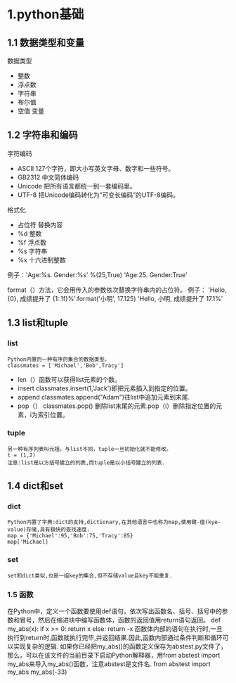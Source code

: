 # 1.python基础

## 1.1 数据类型和变量

数据类型
* 整数
* 浮点数
* 字符串
* 布尔值
* 空值
变量

## 1.2 字符串和编码

字符编码
* ASCII 127个字符，即大小写英文字母、数字和一些符号。
* GB2312 中文简体编码
* Unicode 把所有语言都统一到一套编码里。
* UTF-8 把Unicode编码转化为“可变长编码”的UTF-8编码。

格式化
+ 占位符           替换内容
+ %d                整数
+ %f                浮点数
+ %s                字符串
+ %x                十六进制整数

例子：'Age:%s. Gender:%s' %(25,True)
     'Age:25. Gender:True'

format（）方法，它会用传入的参数依次替换字符串内的占位符。
例子：
'Hello, {0}, 成绩提升了 {1:.1f}%'.format('小明', 17.125)
'Hello, 小明, 成绩提升了 17.1%'

## 1.3 list和tuple

### list 
    Python内置的一种有序的集合的数据类型。
    classmates = ['Michael','Bob',Tracy']
* len（）函数可以获得list元素的个数。
* insert classmates.insert(1,'Jack')即把元素插入到指定的位置。
* append classmates.append("Adam")往list中追加元素到末尾.
* pop（） classmates.pop() 删除list末尾的元素.pop（i）删除指定位置的元素，i为索引位置。

### tuple
    另一种有序列表叫元祖。与list不同，tuple一旦初始化就不能修改。
    t = (1,2)
    注意:list是以方括号建立的列表,而tuple是以小括号建立的列表.

## 1.4 dict和set

### dict
    Python内置了字典:dict的支持,dictionary,在其他语言中也称为map,使用键-值(kye-value)存储,具有极快的查找速度.
    map = {'Michael':95,'Bob':75,'Tracy':85}
    map['Michael]
### set
    set和dict类似,也是一组key的集合,但不存储value且key不能重复.
### 1.5 函数
在Python中，定义一个函数要使用def语句，依次写出函数名、括号、括号中的参数和冒号，然后在缩进块中编写函数体，函数的返回值用return语句返回。
    def my_abs(x):
    if x >= 0:
        return x
    else:
        return -x
函数体内部的语句在执行时,一旦执行到return时,函数就执行完毕,并返回结果.因此,函数内部通过条件判断和循环可以实现复杂的逻辑.
如果你已经把my_abs()的函数定义保存为abstest.py文件了，那么，可以在该文件的当前目录下启动Python解释器，用from abstest import my_abs来导入my_abs()函数，注意abstest是文件名.
    from abstest import my_abs
    my_abs(-33)

